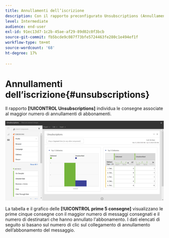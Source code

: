 ```yaml
---
title: Annullamenti dell’iscrizione
description: Con il rapporto preconfigurato Unsubscriptions (Annullamenti abbonamenti), scopri quante volte i clienti hanno annullato l’abbonamento alle consegne.
level: Intermediate
audience: end-user
exl-id: 91ec13d7-1c2b-45ae-af29-89d02c0f3bcb
source-git-commit: fb5bcde9c087f73bfe5724463fe280c1e494ef1f
workflow-type: tm+mt
source-wordcount: '68'
ht-degree: 17%

---
```


# Annullamenti dell’iscrizione{#unsubscriptions}

Il rapporto **[!UICONTROL Unsubscriptions]** individua le consegne associate al maggior numero di annullamenti di abbonamenti.

![](assets/delivery_reports_unsub.png)

La tabella e il grafico delle **[!UICONTROL prime 5 consegne]** visualizzano le prime cinque consegne con il maggior numero di messaggi consegnati e il numero di destinatari che hanno annullato l&#39;abbonamento. I dati elencati di seguito si basano sul numero di clic sul collegamento di annullamento dell’abbonamento del messaggio.
